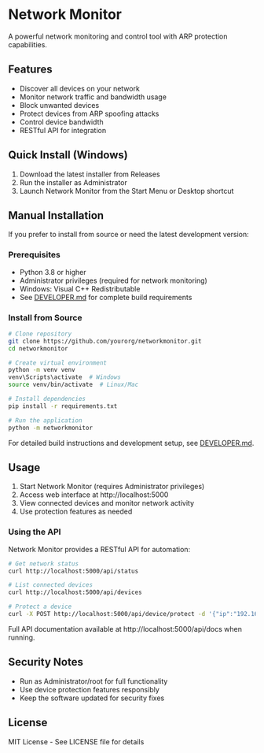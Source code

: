 # Network Monitor

A powerful network monitoring and control tool with ARP protection capabilities.

## Features
- Discover all devices on your network
- Monitor network traffic and bandwidth usage
- Block unwanted devices
- Protect devices from ARP spoofing attacks
- Control device bandwidth
- RESTful API for integration

## Quick Install (Windows)
1. Download the latest installer from Releases
2. Run the installer as Administrator
3. Launch Network Monitor from the Start Menu or Desktop shortcut

## Manual Installation
If you prefer to install from source or need the latest development version:

### Prerequisites
- Python 3.8 or higher
- Administrator privileges (required for network monitoring)
- Windows: Visual C++ Redistributable
- See [DEVELOPER.md](DEVELOPER.md) for complete build requirements

### Install from Source
```bash
# Clone repository
git clone https://github.com/yourorg/networkmonitor.git
cd networkmonitor

# Create virtual environment
python -m venv venv
venv\Scripts\activate  # Windows
source venv/bin/activate  # Linux/Mac

# Install dependencies
pip install -r requirements.txt

# Run the application
python -m networkmonitor
```

For detailed build instructions and development setup, see [DEVELOPER.md](DEVELOPER.md).

## Usage
1. Start Network Monitor (requires Administrator privileges)
2. Access web interface at http://localhost:5000
3. View connected devices and monitor network activity
4. Use protection features as needed

### Using the API
Network Monitor provides a RESTful API for automation:

```bash
# Get network status
curl http://localhost:5000/api/status

# List connected devices
curl http://localhost:5000/api/devices

# Protect a device
curl -X POST http://localhost:5000/api/device/protect -d '{"ip":"192.168.1.100"}'
```

Full API documentation available at http://localhost:5000/api/docs when running.

## Security Notes
- Run as Administrator/root for full functionality
- Use device protection features responsibly
- Keep the software updated for security fixes

## License
MIT License - See LICENSE file for details
